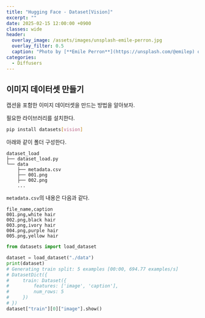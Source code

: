 ```yaml
---
title: "Hugging Face - Dataset[Vision]"
excerpt: ""
date: 2025-02-15 12:00:00 +0900
classes: wide
header:
  overlay_image: /assets/images/unsplash-emile-perron.jpg
  overlay_filter: 0.5
  caption: "Photo by [**Emile Perron**](https://unsplash.com/@emilep) on [**Unsplash**](https://unsplash.com/)"
categories:
  - Diffusers
---
```


## 이미지 데이터셋 만들기

캡션을 포함한 이미지 데이터셋을 만드는 방법을 알아보자.

필요한 라이브러리를 설치한다.

```bash
pip install datasets[vision]
```

아래와 같이 폴더 구성한다.

```text
dataset_load
├── dataset_load.py
└── data
    ├── metadata.csv
    ├── 001.png
    ├── 002.png
    ...
```

`metadata.csv`의 내용은 다음과 같다.

```csv
file_name,caption
001.png,white hair
002.png,black hair
003.png,ivory hair
004.png,purple hair
005.png,yellow hair
```

```python
from datasets import load_dataset

dataset = load_dataset("./data")
print(dataset)
# Generating train split: 5 examples [00:00, 694.77 examples/s]
# DatasetDict({
#     train: Dataset({
#         features: ['image', 'caption'],
#         num_rows: 5
#     })
# })
dataset["train"][0]["image"].show()
```
